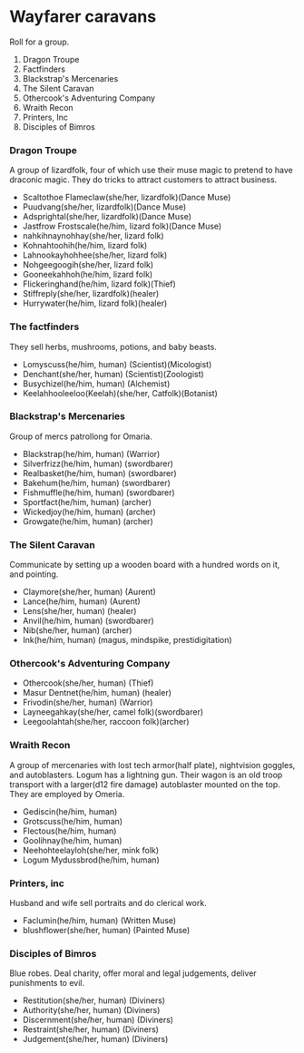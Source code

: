 # Wayfarer caravans
Roll for a group.
1. Dragon Troupe
2. Factfinders
3. Blackstrap's Mercenaries
4. The Silent Caravan
5. Othercook's Adventuring Company
6. Wraith Recon
7. Printers, Inc
8. Disciples of Bimros

### Dragon Troupe
A group of lizardfolk, four of which use their muse magic to pretend to have draconic magic. They do tricks to attract customers to attract business.

- Scaltothoe Flameclaw(she/her, lizardfolk)(Dance Muse)
- Puudvang(she/her, lizardfolk)(Dance Muse)
- Adsprightal(she/her, lizardfolk)(Dance Muse)
- Jastfrow  Frostscale(he/him, lizard folk)(Dance Muse)
- nahkihnaynohhay(she/her, lizard folk)
- Kohnahtoohih(he/him, lizard folk)
- Lahnookayhohhee(she/her, lizard folk)
- Nohgeegoogih(she/her, lizard folk)
- Gooneekahhoh(he/him, lizard folk)
- Flickeringhand(he/him, lizard folk)(Thief)
- Stiffreply(she/her, lizardfolk)(healer)
- Hurrywater(he/him, lizard folk)(healer)

### The factfinders
They sell herbs, mushrooms, potions, and baby beasts.
- Lomyscuss(he/him, human) (Scientist)(Micologist)
- Denchant(she/her, human) (Scientist)(Zoologist)
- Busychizel(he/him, human) (Alchemist)
- Keelahhooleeloo(Keelah)(she/her, Catfolk)(Botanist)

### Blackstrap's Mercenaries
Group of mercs patrollong for Omaria.
- Blackstrap(he/him, human) (Warrior)
- Silverfrizz(he/him, human) (swordbarer)
- Realbasket(he/him, human) (swordbarer)
- Bakehum(he/him, human) (swordbarer)
- Fishmuffle(he/him, human) (swordbarer)
- Sportfact(he/him, human) (archer)
- Wickedjoy(he/him, human) (archer)
- Growgate(he/him, human) (archer)

### The Silent Caravan
Communicate by setting up a wooden board with a hundred words on it, and pointing.
- Claymore(she/her, human) (Aurent)
- Lance(he/him, human) (Aurent)
- Lens(she/her, human) (healer)
- Anvil(he/him, human) (swordbarer)
- Nib(she/her, human) (archer)
- Ink(he/him, human) (magus, mindspike, prestidigitation)

### Othercook's Adventuring Company
- Othercook(she/her, human) (Thief)
- Masur Dentnet(he/him, human) (healer)
- Frivodin(she/her, human)  (Warrior)
- Layneegahkay(she/her, camel folk)(swordbarer)
- Leegoolahtah(she/her, raccoon folk)(archer)

### Wraith Recon
A group of mercenaries with lost tech armor(half plate), nightvision goggles, and autoblasters. Logum has a lightning gun. Their wagon is an old troop transport with a larger(d12 fire damage) autoblaster mounted on the top. They are employed by Omeria.
- Gediscin(he/him, human) 
- Grotscuss(he/him, human) 
- Flectous(he/him, human) 
- Goolihnay(he/him, human) 
- Neehohteelayloh(she/her, mink folk)
- Logum Mydussbrod(he/him, human) 

### Printers, inc
Husband and wife sell portraits and do clerical work.
- Faclumin(he/him, human) (Written Muse)
- blushflower(she/her, human) (Painted Muse)

### Disciples of Bimros
Blue robes. Deal charity, offer moral and legal judgements, deliver punishments to evil.
- Restitution(she/her, human) (Diviners)
- Authority(she/her, human) (Diviners)
- Discernment(she/her, human) (Diviners)
- Restraint(she/her, human) (Diviners)
- Judgement(she/her, human) (Diviners)